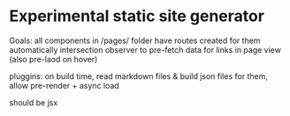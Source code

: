 # Experimental static site generator

Goals:
all components in /pages/ folder have routes created for them automatically
intersection observer to pre-fetch data for links in page view (also pre-laod on hover)

pluggins:
on build time, read markdown files & build json files for them, allow pre-render + async load

<html> should be jsx

